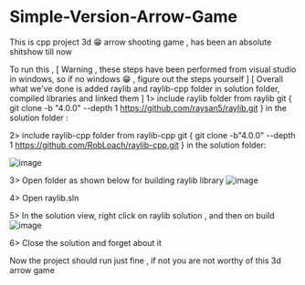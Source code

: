 # Simple-Version-Arrow-Game
This is cpp project 3d 😁 arrow shooting game , has been an absolute shitshow till now

To run this , [ Warning , these steps have been performed from visual studio in windows, so if no windows 😁 , figure out the steps yourself ]
              [ Overall what we've done is added raylib and raylib-cpp folder in solution folder, compiled libraries and linked them          ]
1> include raylib folder from raylib git
{ git clone -b "4.0.0" --depth 1 https://github.com/raysan5/raylib.git } in the solution folder :

2> include raylib-cpp folder from raylib-cpp git
{ git clone -b"4.0.0" --depth 1 https://github.com/RobLoach/raylib-cpp.git } in the solution folder:

![image](https://user-images.githubusercontent.com/83596423/183436020-76a09048-fbe3-41b6-bc23-7941c6b1e097.png)

3> Open folder as shown below for building raylib library
![image](https://user-images.githubusercontent.com/83596423/183440186-b66a52bb-65d5-4812-a7f1-af03362085bb.png)

4> Open raylib.sln

5> In the solution view, right click on raylib solution , and then on build 
![image](https://user-images.githubusercontent.com/83596423/183440644-09d30e7c-a200-48dd-96ce-63533e80e887.png)

6> Close the solution and forget about it 

Now the project should run just fine , if not you are not worthy of this 3d arrow game
